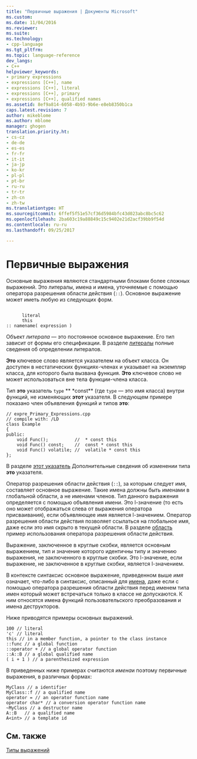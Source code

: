 ```yaml
---
title: "Первичные выражения | Документы Microsoft"
ms.custom: 
ms.date: 11/04/2016
ms.reviewer: 
ms.suite: 
ms.technology:
- cpp-language
ms.tgt_pltfrm: 
ms.topic: language-reference
dev_langs:
- C++
helpviewer_keywords:
- primary expressions
- expressions [C++], name
- expressions [C++], literal
- expressions [C++], primary
- expressions [C++], qualified names
ms.assetid: 8ef9a814-6058-4b93-9b6e-e8eb8350b1ca
caps.latest.revision: 7
author: mikeblome
ms.author: mblome
manager: ghogen
translation.priority.ht:
- cs-cz
- de-de
- es-es
- fr-fr
- it-it
- ja-jp
- ko-kr
- pl-pl
- pt-br
- ru-ru
- tr-tr
- zh-cn
- zh-tw
ms.translationtype: HT
ms.sourcegitcommit: 6ffef5f51e57cf36d5984bfc43d023abc8bc5c62
ms.openlocfilehash: 2ba603c19a88849c15c9402e21d2acf39bb9f54d
ms.contentlocale: ru-ru
ms.lasthandoff: 09/25/2017

---
```

# <a name="primary-expressions"></a>Первичные выражения
Основные выражения являются стандартными блоками более сложных выражений. Это литералы, имена и имена, уточняемые с помощью оператора разрешения области действия (`::`).  Основное выражение может иметь любую из следующих форм.  
  
```  
  
      literal  
      this  
:: namename( expression )  
```  
  
 Объект *литерала* — это постоянное основное выражение. Его тип зависит от формы его спецификации. В разделе [литералы](../cpp/numeric-boolean-and-pointer-literals-cpp.md) полные сведения об определении литералов.  
  
 **Это** ключевое слово является указателем на объект класса. Он доступен в нестатических функциях-членах и указывает на экземпляр класса, для которого была вызвана функция. **Это** ключевое слово не может использоваться вне тела функции-члена класса.  
  
 Тип **это** указатель `type` ** \*const** (где `type` — это имя класса) внутри функций, не изменяющих **этот** указателя. В следующем примере показано член объявления функций и типов **это**:  
  
```  
// expre_Primary_Expressions.cpp  
// compile with: /LD  
class Example  
{  
public:  
    void Func();          //  * const this  
    void Func() const;    //  const * const this  
    void Func() volatile; //  volatile * const this  
};  
```  
  
 В разделе [этот указатель](this-pointer.md) Дополнительные сведения об изменении типа **это** указателя.  
  
 Оператор разрешения области действия (`::`), за которым следует имя, составляет основное выражение.  Такие имена должны быть именами в глобальной области, а не именами членов.  Тип данного выражения определяется с помощью объявления имени. Это l-значение (то есть оно может отображаться слева от выражения оператора присваивания), если объявляющее имя является l-значением. Оператор разрешения области действия позволяет ссылаться на глобальное имя, даже если это имя скрыто в текущей области. В разделе [область](../cpp/scope-visual-cpp.md) пример использования оператора разрешения области действия.  
  
 Выражение, заключенное в круглые скобки, является основным выражением, тип и значение которого идентичны типу и значению выражения, не заключенного в круглые скобки. Это l-значение, если выражение, не заключенное в круглые скобки, является l-значением.  
  
 В контексте синтаксис основное выражение, приведенном выше *имя* означает, что-либо в синтаксис, описанный для [имена](http://msdn.microsoft.com/en-us/1c49cc24-08d5-4884-b170-ba8ed42d80db), даже если с помощью оператора разрешения области действия перед именем типа имен который может встречаться только в классе не допускаются.  К ним относятся имена функций пользовательского преобразования и имена деструкторов.  
  
 Ниже приводятся примеры основных выражений.  
  
```  
100 // literal  
'c' // literal  
this // in a member function, a pointer to the class instance  
::func // a global function  
::operator + // a global operator function  
::A::B // a global qualified name  
( i + 1 ) // a parenthesized expression  
```  
  
 В приведенных ниже примерах считаются *имена*и поэтому первичные выражения, в различных формах:  
  
```  
MyClass // a identifier  
MyClass::f // a qualified name  
operator = // an operator function name  
operator char* // a conversion operator function name  
~MyClass // a destructor name  
A::B   // a qualified name  
A<int> // a template id  
```  
  
## <a name="see-also"></a>См. также  
 [Типы выражений](../cpp/types-of-expressions.md)
